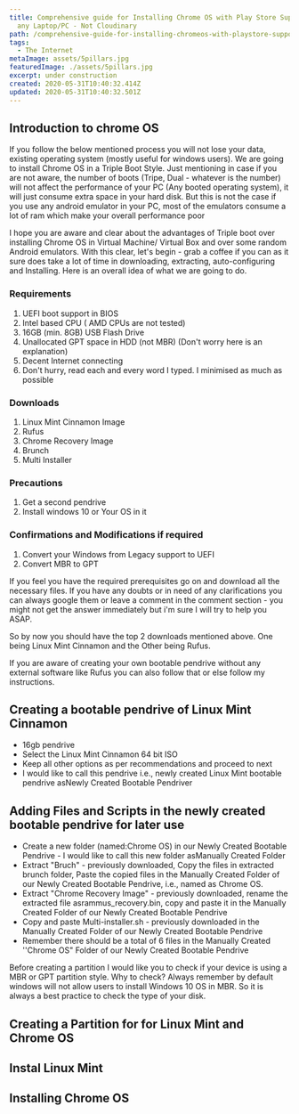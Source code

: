 ```yaml
---
title: Comprehensive guide for Installing Chrome OS with Play Store Support on
  any Laptop/PC - Not Cloudinary
path: /comprehensive-guide-for-installing-chromeos-with-playstore-support-on-any-laptop
tags:
  - The Internet
metaImage: assets/5pillars.jpg
featuredImage: ./assets/5pillars.jpg
excerpt: under construction
created: 2020-05-31T10:40:32.414Z
updated: 2020-05-31T10:40:32.501Z
---
```

## Introduction to chrome OS

If you follow the below mentioned process you will not lose your data, existing operating system (mostly useful for windows users). We are going to install Chrome OS in a Triple Boot Style. Just mentioning in case if you are not aware, the number of boots (Tripe, Dual - whatever is the number) will not affect the performance of your PC (Any booted operating system), it will just consume extra space in your hard disk. But this is not the case if you use any android emulator in your PC, most of the emulators consume a lot of ram which make your overall performance poor

I hope you are aware and clear about the advantages of Triple boot over installing Chrome OS in Virtual Machine/ Virtual Box and over some random Android emulators. With this clear, let's begin - grab a coffee if you can as it sure does take a lot of time in downloading, extracting, auto-configuring and Installing. Here is an overall idea of what we are going to do.

### Requirements

1. UEFI boot support in BIOS
2. Intel based CPU ( AMD CPUs are not tested)
3. 16GB (min. 8GB) USB Flash Drive
4. Unallocated GPT space in HDD (not MBR) (Don't worry here is an explanation)
5. Decent Internet connecting
6. Don't hurry, read each and every word I typed. I minimised as much as possible

### Downloads

1. Linux Mint Cinnamon Image
2. Rufus
3. Chrome Recovery Image
4. Brunch
5. Multi Installer

### Precautions

1. Get a second pendrive
2. Install windows 10 or Your OS in it

### Confirmations and Modifications if required

1. Convert your Windows from Legacy support to UEFI
2. Convert MBR to GPT

If you feel you have the required prerequisites go on and download all the necessary files. If you have any doubts or in need of any clarifications you can always google them or leave a comment in the comment section - you might not get the answer immediately but i'm sure I will try to help you ASAP.

So by now you should have the top 2 downloads mentioned above. One being Linux Mint Cinnamon and the Other being Rufus.

If you are aware of creating your own bootable pendrive without any external software like Rufus you can also follow that or else follow my instructions.

## Creating a bootable pendrive of Linux Mint Cinnamon

* 16gb pendrive
* Select the Linux Mint Cinnamon 64 bit ISO
* Keep all other options as per recommendations and proceed to next
* I would like to call this pendrive i.e., newly created Linux Mint bootable pendrive asNewly Created Bootable Pendriver

## Adding Files and Scripts in the newly created bootable pendrive for later use

* Create a new folder (named:Chrome OS) in our Newly Created Bootable Pendrive - I would like to call this new folder asManually Created Folder
* Extract "Bruch" - previously downloaded, Copy the files in extracted brunch folder, Paste the copied files in the Manually Created Folder of our Newly Created Bootable Pendrive, i.e., named as Chrome OS.
* Extract "Chrome Recovery Image" - previously downloaded, rename the extracted file asrammus_recovery.bin, copy and paste it in the Manually Created Folder of our Newly Created Bootable Pendrive
* Copy and paste Multi-installer.sh - previously downloaded in the Manually Created Folder of our Newly Created Bootable Pendrive
* Remember there should be a total of 6 files in the Manually Created ''Chrome OS" Folder of our Newly Created Bootable Pendrive

Before creating a partition I would like you to check if your device is using a MBR or GPT partition style. Why to check? Always remember by default windows will not allow users to install Windows 10 OS in MBR. So it is always a best practice to check the type of your disk.

## Creating a Partition for for Linux Mint and Chrome OS

## Instal Linux Mint

## Installing Chrome OS
